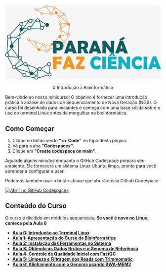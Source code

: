<p align="center">
  <img src="assets/logo.jpg" alt="Logotipo Paraná Faz Ciência" width="800"/>
</p>

<p align="center">
# Introdução à Bioinformática
</p>
Bem-vindo ao nosso minicurso! 
O objetivo é fornecer uma introdução prática à análise de dados de Sequenciamento de Nova Geração (NGS). 
O curso foi desenhado para iniciantes e começa com uma base sólida sobre o uso do terminal Linux antes de mergulhar na bioinformática.

## Como Começar

1.  Clique no botão verde **"<> Code"** no topo desta página.
2.  Vá para a aba **"Codespaces"**.
3.  Clique em **"Create codespace on main"**.

Aguarde alguns minutos enquanto o GitHub Codespace prepara seu ambiente. 
Ele fornecerá um sistema Linux Ubuntu limpo, pronto para você aprender a configurar e usar.

Podemos também usar o botão abaixo que abrirá nosso Github Codespace:

[![Abrir no GitHub Codespaces](https://github.com/codespaces/badge.svg)](https://codespaces.new/mlfalco-bioinfo/prfazciencia)


## Conteúdo do Curso

O curso é dividido em módulos sequenciais. **Se você é novo no Linux, comece pela Aula 0**

* [**Aula 0: Introdução ao Terminal Linux**](./tutorial/00_Introducao_ao_Terminal.md)
* [**Aula 1: Apresentação do Curso de Bioinformática**](./tutorial/01_Apresentacao_do_Curso.md)
* [**Aula 2: Instalação das Ferramentas no Sistema**](./tutorial/02_Instalacao_das_Ferramentas.md)
* [**Aula 3: Obtendo os Dados Brutos e o Genoma de Referência**](./tutorial/03_Obtendo_os_Dados.md)
* [**Aula 4: Controle de Qualidade Inicial com FastQC**](./tutorial/04_Controle_de_Qualidade_Inicial.md)
* [**Aula 5: Limpeza e Filtragem dos Reads com Trimmomatic**](./tutorial/05_Limpeza_e_Filtragem_dos_Reads.md)
* [**Aula 6: Alinhamento com o Genoma usando BWA-MEM2**](./tutorial/06_Alinhamento_com_o_Genoma.md)
